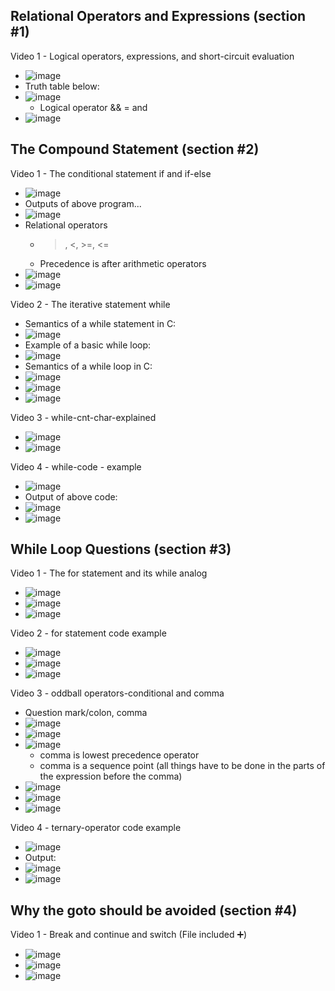 ## Relational Operators and Expressions (section #1)

Video 1 - Logical operators, expressions, and short-circuit evaluation
- ![image](https://github.com/user-attachments/assets/b6346f96-4069-4f62-9fbc-cad76ee03ea1)
- Truth table below:
- ![image](https://github.com/user-attachments/assets/6f4c173d-33b7-44c4-af93-0927f96c4218)
  - Logical operator && = and
- ![image](https://github.com/user-attachments/assets/5ecc78cc-7759-49e1-ba8c-de4c4b1e282a)

## The Compound Statement (section #2)

Video 1 - The conditional statement if and if-else
- ![image](https://github.com/user-attachments/assets/231e12f2-0173-454c-a759-de7c5e3f8f0f)
- Outputs of above program...
- ![image](https://github.com/user-attachments/assets/e8e5e951-2b0c-4696-a828-48d00c2a6a88)
- Relational operators
  - >, <, >=, <=
  - Precedence is after arithmetic operators
- ![image](https://github.com/user-attachments/assets/9370cb56-a6c9-4ca4-be7f-3259437a7218)
- ![image](https://github.com/user-attachments/assets/a02012a0-9060-46fe-b142-474ae5530e14)

Video 2 - The iterative statement while
- Semantics of a while statement in C:
- ![image](https://github.com/user-attachments/assets/530b9c82-7a84-4b8d-852c-49aba6f7217e)
- Example of a basic while loop:
- ![image](https://github.com/user-attachments/assets/82d49105-d28a-4fc9-9953-1240604c02ae)
- Semantics of a while loop in C:
- ![image](https://github.com/user-attachments/assets/6de09889-48f9-4eb4-afd9-fe0ca7705451)
- ![image](https://github.com/user-attachments/assets/186736af-00c3-466c-bdaa-18c367bd8934)
- ![image](https://github.com/user-attachments/assets/e700f0fb-e67c-4d53-b241-0b946dfc9724)

Video 3 - while-cnt-char-explained
- ![image](https://github.com/user-attachments/assets/e339358f-182c-44c6-aced-20e1bcdb18cc)
- ![image](https://github.com/user-attachments/assets/52516caa-d7c6-4e73-bf6d-22b8ce7340a3)

Video 4 - while-code - example
- ![image](https://github.com/user-attachments/assets/8c99d78d-95c7-418e-9636-7de6b07365d5)
- Output of above code:
- ![image](https://github.com/user-attachments/assets/b3cd9015-0f92-4cde-9e92-975a0a4a0541)
- ![image](https://github.com/user-attachments/assets/71a932e3-feac-4a37-88c6-761b17f2450a)

## While Loop Questions (section #3)

Video 1 - The for statement and its while analog
- ![image](https://github.com/user-attachments/assets/bb3756c6-ed3e-4803-86c6-ddca738e288d)
- ![image](https://github.com/user-attachments/assets/c93d2182-2234-492a-816e-775252f8dab5)
- ![image](https://github.com/user-attachments/assets/f91e49d0-a5ac-480d-b3b0-cf8044e1f839)

Video 2 - for statement code example
- ![image](https://github.com/user-attachments/assets/fdc97503-5e4f-47b5-9aee-bcbe106c9440)
- ![image](https://github.com/user-attachments/assets/77703b4c-9406-4db6-9a84-520c0868494b)
- ![image](https://github.com/user-attachments/assets/65b0ea1a-ec51-40b3-94c1-bf8bd3d3eb60)

Video 3 - oddball operators-conditional and comma
- Question mark/colon, comma
- ![image](https://github.com/user-attachments/assets/e202dd39-007b-442f-9c5c-f1bc8642f653)
- ![image](https://github.com/user-attachments/assets/42a88277-76c7-4b85-8f5b-7ba240262465)
- ![image](https://github.com/user-attachments/assets/de646e84-ed47-4824-be7e-4127c2a6e4ce)
  - comma is lowest precedence operator
  - comma is a sequence point (all things have to be done in the parts of the expression before the comma)
- ![image](https://github.com/user-attachments/assets/6e1c6a36-d072-4021-805b-cacc1b5dccf0)
- ![image](https://github.com/user-attachments/assets/48a28310-7d92-456d-a10f-398209ee5d50)
- ![image](https://github.com/user-attachments/assets/825beb64-73e7-4922-8452-79cc70c6c14e)

Video 4 - ternary-operator code example
- ![image](https://github.com/user-attachments/assets/900fe263-60ad-431d-b018-4ea92d2ca6a9)
- Output:
- ![image](https://github.com/user-attachments/assets/0a159870-767a-4c33-aeab-771d01702089)
- ![image](https://github.com/user-attachments/assets/f7f008cf-5dc9-4a5a-9c05-bb567845359c)

## Why the goto should be avoided (section #4)

Video 1 - Break and continue and switch (File included ➕)
- ![image](https://github.com/user-attachments/assets/e4c0394a-c58e-476d-ae59-76bacbc85929)
- ![image](https://github.com/user-attachments/assets/981a2412-0b5e-4861-a876-150f4d801bd7)
- ![image](https://github.com/user-attachments/assets/a5568063-2fe9-4e3f-8732-ae1e340743d0)















